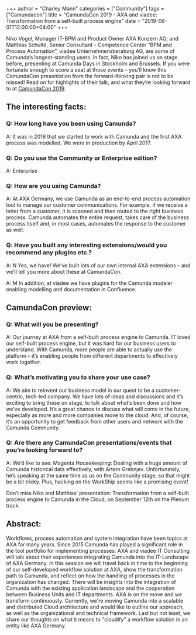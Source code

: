 +++
author = "Charley Mann"
categories = ["Community"]
tags = ["Camundacon"]
title = "CamundaCon 2019 - AXA and viadee: Transformation from a self-built process engine"
date = "2019-08-01T12:00:00+04:00"
+++


Niko Vogel, Manager IT-BPM and Product Owner AXA Konzern AG; and Matthias Schulte, Senior Consultant - Competence Center “BPM and Process Automation”, viadee Unternehmensberatung AG, are some of Camunda’s longest-standing users. In fact, Niko has joined us on stage before, presenting at Camunda Days in Stockholm and Brussels. If you were fortunate enough to score a seat at those events – you’ll know this CamundaCon presentation from the forward-thinking pair is not to be missed! Read on for highlights of their talk, and what they’re looking forward to at [CamundaCon 2019](https://www.camundacon.com/agenda).

<!--more-->

## The interesting facts:

### Q: How long have you been using Camunda?

A: It was in 2016 that we started to work with Camunda and the first AXA process was modelled. We were in production by April 2017.

### Q: Do you use the Community or Enterprise edition?

A: Enterprise

### Q: How are you using Camunda?

A: At AXA Germany, we use Camunda as an end-to-end process automation tool to manage our customer communications. For example, if we receive a letter from a customer, it is scanned and then routed to the right business process. Camunda automates the entire request, takes care of the business process itself and, in most cases, automates the response to the customer as well.

### Q: Have you built any interesting extensions/would you recommend any plugins etc.?

A: N Yes, we have! We’ve built lots of our own internal AXA extensions – and we’ll tell you more about these at CamundaCon.

A: M In addition, at viadee we have plugins for the Camunda modeler enabling modelling and documentation in Confluence.


## CamundaCon preview:

### Q: What will you be presenting?

A: Our journey at AXA from a self-built process engine to Camunda. IT loved our self-built process engine, but it was hard for our business users to understand. With Camunda, more people are able to actually use the platform – it’s enabling people from different departments to effectively work together.


### Q: What’s motivating you to share your use case?

A: We aim to reinvent our business model in our quest to be a customer-centric, tech-led company. We have lots of ideas and discussions and it’s exciting to bring these on stage, to talk about what’s been done and how we’ve developed. It’s a great chance to discuss what will come in the future, especially as more and more companies move to the cloud. And, of course, it’s an opportunity to get feedback from other users and network with the Camunda Community.

### Q: Are there any CamundaCon presentations/events that you’re looking forward to?
A: We’d like to see: Magenta Housekeeping: Dealing with a huge amount of Camunda historical data effectively, with Artem Grebnjev. Unfortunately, he’s speaking at the same time as us on the Community stage, so that might be a bit tricky. Plus, hacking on the WorkShip seems like a promising event!


Don’t miss Niko and Matthias’ presentation: Transformation from a self-built process engine to Camunda in the Cloud, on September 12th on the Plenum track.

## Abstract:

Workflows, process automation and system integration have been topics at AXA for many years. Since 2015 Camunda has played a significant role in the tool portfolio for implementing processes. AXA and viadee IT Consulting will talk about their experiences integrating Camunda into the IT-Landscape of AXA Germany.
In this session we will travel back in time to the beginning of our self-developed workflow solution at AXA, show the transformation path to Camunda, and reflect on how the handling of processes in the organization has changed. There will be insights into the integration of Camunda with the existing application landscape and the cooperation between Business Units and IT departments.
AXA is on the move and we transform continuously. Currently, we're moving Camunda into a scalable and distributed Cloud architecture and would like to outline our approach, as well as the organizational and technical framework. Last but not least, we share our thoughts on what it means to "cloudify" a workflow solution in an entity like AXA Germany.

